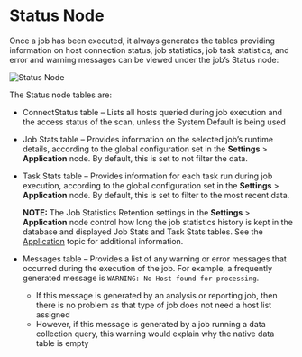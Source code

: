 # Status Node

Once a job has been executed, it always generates the tables providing information on host
connection status, job statistics, job task statistics, and error and warning messages can be viewed
under the job’s Status node:

![Status Node](/img/versioned_docs/accessanalyzer_11.6/accessanalyzer/admin/jobs/job/statusnode.webp)

The Status node tables are:

- ConnectStatus table – Lists all hosts queried during job execution and the access status of the
  scan, unless the System Default is being used
- Job Stats table – Provides information on the selected job’s runtime details, according to the
  global configuration set in the **Settings** > **Application** node. By default, this is set to
  not filter the data.
- Task Stats table – Provides information for each task run during job execution, according to the
  global configuration set in the **Settings** > **Application** node. By default, this is set to
  filter to the most recent data.

  **NOTE:** The Job Statistics Retention settings in the **Settings** > **Application** node
  control how long the job statistics history is kept in the database and displayed Job Stats and
  Task Stats tables. See the
  [Application](/docs/accessanalyzer/11.6/accessanalyzer/admin/settings/application/overview.md)
  topic for additional information.

- Messages table – Provides a list of any warning or error messages that occurred during the
  execution of the job. For example, a frequently generated message is
  `WARNING: No Host found for processing`.

  - If this message is generated by an analysis or reporting job, then there is no problem as that
    type of job does not need a host list assigned
  - However, if this message is generated by a job running a data collection query, this warning
    would explain why the native data table is empty
